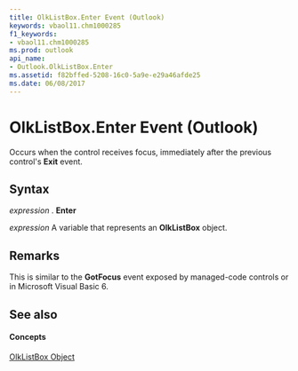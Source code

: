 ```yaml
---
title: OlkListBox.Enter Event (Outlook)
keywords: vbaol11.chm1000285
f1_keywords:
- vbaol11.chm1000285
ms.prod: outlook
api_name:
- Outlook.OlkListBox.Enter
ms.assetid: f82bffed-5208-16c0-5a9e-e29a46afde25
ms.date: 06/08/2017
---
```



# OlkListBox.Enter Event (Outlook)

Occurs when the control receives focus, immediately after the previous control's **Exit** event.


## Syntax

 _expression_ . **Enter**

 _expression_ A variable that represents an **OlkListBox** object.


## Remarks

This is similar to the **GotFocus** event exposed by managed-code controls or in Microsoft Visual Basic 6.


## See also


#### Concepts


[OlkListBox Object](olklistbox-object-outlook.md)

